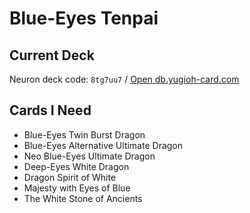 # Blue-Eyes Tenpai
## Current Deck
Neuron deck code: `8tg7uu7` / [Open db.yugioh-card.com](http://www.db.yugioh-card.com/yugiohdb/member_deck.action?cgid=0653129282a7d699dad315a010467273&dno=1)

## Cards I Need
- Blue-Eyes Twin Burst Dragon
- Blue-Eyes Alternative Ultimate Dragon
- Neo Blue-Eyes Ultimate Dragon
- Deep-Eyes White Dragon
- Dragon Spirit of White
- Majesty with Eyes of Blue
- The White Stone of Ancients